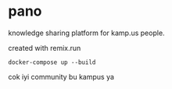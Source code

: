 # pano

knowledge sharing platform for kamp.us people.

created with remix.run

```
docker-compose up --build
```

cok iyi community bu kampus ya
